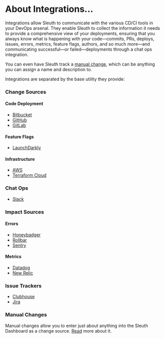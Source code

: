 # About Integrations...

Integrations allow Sleuth to communicate with the various CD/CI tools in your DevOps arsenal. They enable Sleuth to collect the information it needs to provide a comprehensive view of your deployments, ensuring that you always know what is happening with your code—commits, PRs, deploys, issues, errors, metrics, feature flags, authors, and so much more—and communicating successful—or failed—deployments through a chat ops integration. 

You can even have Sleuth track a [manual change](manual-changes.md), which can be anything you can assign a name and description to. 

Integrations are separated by the base utility they provide: 

### Change Sources

#### Code Deployment

* [Bitbucket](change-sources/code-deployment/bitbucket.md)
* [GitHub](change-sources/code-deployment/github.md)
* [GitLab](change-sources/code-deployment/gitlab.md)

#### Feature Flags

* [LaunchDarkly](change-sources/feature-flags/launchdarkly.md)

#### Infrastructure

* [AWS](change-sources/infrastructure/aws.md)
* [Terraform Cloud](change-sources/infrastructure/terraform-cloud.md)

### Chat Ops

* [Slack](chat-ops/slack.md)

### Impact Sources

#### Errors

* [Honeybadger](impact-sources/errors/honeybadger.md)
* [Rollbar](impact-sources/errors/rollbar.md)
* [Sentry](impact-sources/errors/sentry.md)

#### Metrics

* [Datadog](impact-sources/metrics/datadog.md)
* [New Relic](impact-sources/metrics/new-relic.md)

### Issue Trackers

* [Clubhouse](issue-trackers/clubhouse.md)
* [Jira](issue-trackers/jira.md)

### Manual Changes

Manual changes allow you to enter just about anything into the Sleuth Dashboard as a change source. [Read](manual-changes.md) more about it. 

